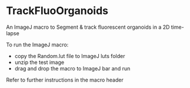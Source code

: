 # TrackFluoOrganoids
An ImageJ macro to Segment &amp; track fluorescent organoids in a 2D time-lapse

To run the ImageJ macro:

- copy the Random.lut file to ImageJ luts folder
- unzip the test image
- drag and drop the macro to ImageJ bar and run

Refer to further instructions in the macro header
